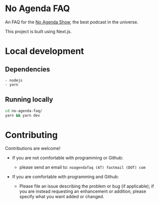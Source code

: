 # No Agenda FAQ

An FAQ for the [No Agenda Show](noagendashow.net), the best podcast in the universe.

This project is built using Next.js.

# Local development

## Dependencies

```
- nodejs
- yarn
```

## Running locally

```bash
cd no-agenda-faq/
yarn && yarn dev
```

# Contributing

Contributions are welcome!

- If you are not comfortable with programming or Github:

  - please send an email to:
    `noagendafaq (AT) fastmail (DOT) com`

- If you are comfortable with programming and Github:
  - Please file an issue describing the problem or bug (if applicable); if you are instead requesting an enhancement or addition, please specify what you want added or changed.
